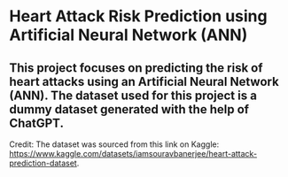 # Heart Attack Risk Prediction using Artificial Neural Network (ANN)
## This project focuses on predicting the risk of heart attacks using an Artificial Neural Network (ANN). The dataset used for this project is a dummy dataset generated with the help of ChatGPT.

Credit: The dataset was sourced from this link on Kaggle: https://www.kaggle.com/datasets/iamsouravbanerjee/heart-attack-prediction-dataset.
